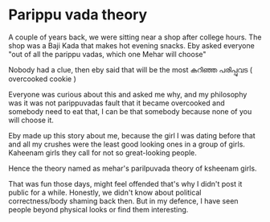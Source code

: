 # Parippu vada theory

A couple of years back, we were sitting near a shop after college hours. The shop was a Baji Kada that makes hot evening snacks. Eby asked everyone "out of all the parippu vadas, which one Mehar will choose"

Nobody had a clue, then eby said that will be the most കറിഞ്ഞ പരിപ്പുവട \( overcooked cookie \)

Everyone was curious about this and asked me why, and my philosophy was it was not parippuvadas fault that it became overcooked and somebody need to eat that, I can be that somebody because none of you will choose it.

Eby made up this story about me, because the girl I was dating before that and all my crushes were the least good looking ones in a group of girls. Kaheenam girls they call for not so great-looking people.

Hence the theory named as mehar's parilpuvada theory of ksheenam girls.

That was fun those days, might feel offended that's why I didn't post it public for a while. Honestly, we didn't know about political correctness/body shaming back then. But in my defence, I have seen people beyond physical looks or find them interesting.

